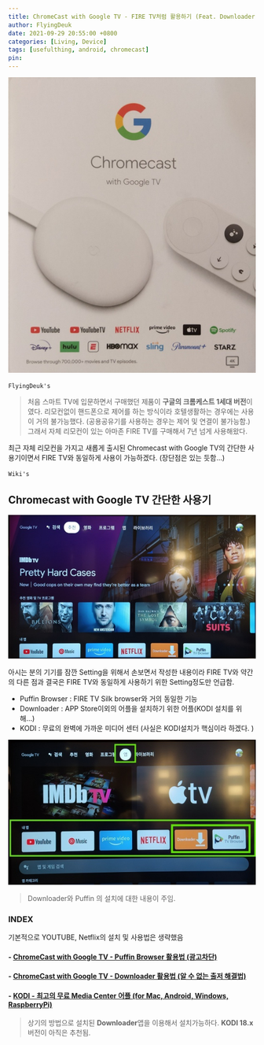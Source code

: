 ```yaml
---
title: ChromeCast with Google TV - FIRE TV처럼 활용하기 (Feat. Downloader, KODI, Puffin Browser)
author: FlyingDeuk
date: 2021-09-29 20:55:00 +0800
categories: [Living, Device]
tags: [usefulthing, android, chromecast]
pin:
---
```


![chrome](/img/living/chromecast/chromecast0.jpg)


`FlyingDeuk's`
> 처음 스마트 TV에 입문하면서 구매했던 제품이 **구글의 크롬케스트 1세대 버전**이였다. 리모컨없이 핸드폰으로 제어를 하는 방식이라 호텔생활하는 경우에는 사용이 거의 불가능했다. (공용공유기를 사용하는 경우는 제어 및 연결이 불가능함.)<br>
그래서 자체 리모컨이 있는 아마존 FIRE TV를 구매해서 7년 넘게 사용해왔다. <br>

최근 자체 리모컨을 가지고 새롭게 출시된 Chromecast with Google TV의 간단한 사용기이면서 FIRE TV와 동일하게 사용이 가능하겠다. (장단점은 있는 듯함...)

`Wiki's`
>

## Chromecast with Google TV 간단한 사용기

![chrome](/img/living/chromecast/chromecast1.jpg)

아시는 분의 기기를 잠깐 Setting을 위해서 손보면서 작성한 내용이라 FIRE TV와 약간의 다른 점과 결국은 FIRE TV와 동일하게 사용하기 위한 Setting정도만 언급함.
- Puffin Browser : FIRE TV Silk browser와 거의 동일한 기능
- Downloader : APP Store이외의 어플을 설치하기 위한 어플(KODI 설치를 위해...)
- KODI : 무료의 완벽에 가까운 미디어 센터 (사실은 KODI설치가 핵심이라 하겠다. )

![chrome](/img/living/chromecast/chromecast2.jpg)
>Downloader와 Puffin 의 설치에 대한 내용이 주임.

### INDEX
기본적으로 YOUTUBE, Netflix의 설치 및 사용법은 생략했음

#### - [ChromeCast with Google TV - Puffin Browser 활용법 (광고차단)](/posts/ChromeCast-puffin/)


#### - [ChromeCast with Google TV - Downloader 활용법 (알 수 없는 출저 해결법)](/posts/ChromeCast-downloader/)

#### - [KODI - 최고의 무료 Media Center 어플 (for Mac, Android, Windows, RaspberryPi)](/posts/KODI/)
>상기의 방법으로 설치된 **Downloader**앱을 이용해서 설치가능하다.
**KODI 18.x** 버전이 아직은 추천됨.

